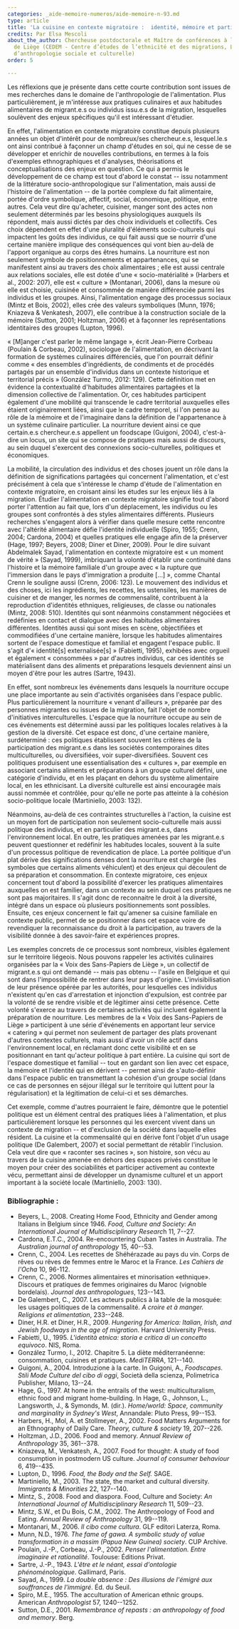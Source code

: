 ```yaml
---
categories: _aide-memoire-numeros/aide-memoire-n-93.md
type: article
title: 'La cuisine en contexte migratoire :  identité, mémoire et participation '
credits: Par Elsa Mescoli
about_the_author: Chercheuse postdoctorale et Maître de conférences à l’Université
  de Liège (CEDEM - Centre d’études de l’ethnicité et des migrations, LASC - Laboratoire
  d’anthropologie sociale et culturelle)
order: 5

---
```

Les réflexions que je présente dans cette courte contribution sont issues de mes recherches dans le domaine de l'anthropologie de l'alimentation. Plus particulièrement, je m'intéresse aux pratiques culinaires et aux habitudes alimentaires de migrant.e.s ou individus issu.e.s de la migration, lesquelles soulèvent des enjeux spécifiques qu'il est intéressant d'étudier.

En effet, l'alimentation en contexte migratoire constitue depuis plusieurs années un objet d'intérêt pour de nombreux/ses chercheur.e.s, lesquel.le.s ont ainsi contribué à façonner un champ d'études en soi, qui ne cesse de se développer et enrichir de nouvelles contributions, en termes à la fois d'exemples ethnographiques et d'analyses, théorisations et conceptualisations des enjeux en question. Ce qui a permis le développement de ce champ est tout d'abord le constat -- issu notamment de la littérature socio-anthropologique sur l'alimentation, mais aussi de l'histoire de l'alimentation -- de la portée complexe du fait alimentaire, portée d'ordre symbolique, affectif, social, économique, politique, entre autres. Cela veut dire qu'acheter, cuisiner, manger sont des actes non seulement déterminés par les besoins physiologiques auxquels ils répondent, mais aussi dictés par des choix individuels et collectifs. Ces choix dépendent en effet d'une pluralité d'éléments socio-culturels qui impactent les goûts des individus, ce qui fait aussi que se nourrir d'une certaine manière implique des conséquences qui vont bien au-delà de l'apport organique au corps des êtres humains. La nourriture est non seulement symbole de positionnements et appartenances, qui se manifestent ainsi au travers des choix alimentaires ; elle est aussi centrale aux relations sociales, elle est dotée d'une « socio-matérialité » (Harbers et al., 2002: 207), elle est « culture » (Montanari, 2006), dans la mesure où elle est choisie, cuisinée et consommée de manière différenciée parmi les individus et les groupes. Ainsi, l'alimentation engage des processus sociaux (Mintz et Bois, 2002), elles crée des valeurs symboliques (Munn, 1976; Kniazeva & Venkatesh, 2007), elle contribue à la construction sociale de la mémoire (Sutton, 2001; Holtzman, 2006) et à façonner les représentations identitaires des groupes (Lupton, 1996).

« \[M\]anger c'est parler le même langage », écrit Jean-Pierre Corbeau (Poulain & Corbeau, 2002), sociologue de l'alimentation, en décrivant la formation de systèmes culinaires différenciés, que l'on pourrait définir comme « des ensembles d'ingrédients, de condiments et de procédés partagés par un ensemble d'individus dans un contexte historique et territorial précis » (González Turmo, 2012: 129). Cette définition met en évidence la contextualité d'habitudes alimentaires partagées et la dimension collective de l'alimentation. Or, ces habitudes participent également d'une mobilité qui transcende le cadre territorial auxquelles elles étaient originairement liées, ainsi que le cadre temporel, si l'on pense au rôle de la mémoire et de l'imaginaire dans la définition de l'appartenance à un système culinaire particulier. La nourriture devient ainsi ce que certain.e.s chercheur.e.s appellent un foodscape (Guigoni, 2004), c'est-à-dire un locus, un site qui se compose de pratiques mais aussi de discours, au sein duquel s'exercent des connexions socio-culturelles, politiques et économiques.

La mobilité, la circulation des individus et des choses jouent un rôle dans la définition de significations partagées qui concernent l'alimentation, et c'est précisément à cela que s'intéresse le champ d'étude de l'alimentation en contexte migratoire, en croisant ainsi les études sur les enjeux liés à la migration. Étudier l'alimentation en contexte migratoire signifie tout d'abord porter l'attention au fait que, lors d'un déplacement, les individus ou les groupes sont confrontés à des styles alimentaires différents. Plusieurs recherches s'engagent alors à vérifier dans quelle mesure cette rencontre avec l'altérité alimentaire défie l'identité individuelle (Spiro, 1955; Crenn, 2004; Cardona, 2004) et quelles pratiques elle engage afin de la préserver (Hage, 1997; Beyers, 2008; Diner et Diner, 2009). Pour le dire suivant Abdelmalek Sayad, l'alimentation en contexte migratoire est « un moment de vérité » (Sayad, 1999), imbriquant la volonté d'établir une continuité dans l'histoire et la mémoire familiale d'un groupe avec « la rupture que l'immersion dans le pays d'immigration a produite \[...\] », comme Chantal Crenn le souligne aussi (Crenn, 2006: 123). Le mouvement des individus et des choses, ici les ingrédients, les recettes, les ustensiles, les manières de cuisiner et de manger, les normes de commensalité, contribuent à la reproduction d'identités ethniques, religieuses, de classe ou nationales (Mintz, 2008: 510). Identités qui sont néanmoins constamment négociées et redéfinies en contact et dialogue avec des habitudes alimentaires différentes. Identités aussi qui sont mises en scène, objectifiées et commodifiées d'une certaine manière, lorsque les habitudes alimentaires sortent de l'espace domestique et familial et engagent l'espace public. Il s'agit d'« identité\[s\] externalisée\[s\] » (Fabietti, 1995), exhibées avec orgueil et également « consommées » par d'autres individus, car ces identités se matérialisent dans des aliments et préparations lesquels deviennent ainsi un moyen d'être pour les autres (Sartre, 1943).

En effet, sont nombreux les événements dans lesquels la nourriture occupe une place importante au sein d'activités organisées dans l'espace public. Plus particulièrement la nourriture « venant d'ailleurs », préparée par des personnes migrantes ou issues de la migration, fait l'objet de nombre d'initiatives interculturelles. L'espace que la nourriture occupe au sein de ces événements est déterminé aussi par les politiques locales relatives à la gestion de la diversité. Cet espace est donc, d'une certaine manière, surdéterminé : ces politiques établissent souvent les critères de la participation des migrant.e.s dans les sociétés contemporaines dites multiculturelles, ou diversifiées, voir super-diversifiées. Souvent ces politiques produisent une essentialisation des « cultures », par exemple en associant certains aliments et préparations à un groupe culturel défini, une catégorie d'individu, et en les plaçant en dehors du système alimentaire local, en les ethnicisant. La diversité culturelle est ainsi encouragée mais aussi nommée et contrôlée, pour qu'elle ne porte pas atteinte à la cohésion socio-politique locale (Martiniello, 2003: 132).

Néanmoins, au-delà de ces contraintes structurelles à l'action, la cuisine est un moyen fort de participation non seulement socio-culturelle mais aussi politique des individus, et en particulier des migrant.e.s, dans l'environnement local. En outre, les pratiques amenées par les migrant.e.s peuvent questionner et redéfinir les habitudes locales, souvent à la suite d'un processus politique de revendication de place. La portée politique d'un plat dérive des significations denses dont la nourriture est chargée (les symboles que certains aliments véhiculent) et des enjeux qui découlent de sa préparation et consommation. En contexte migratoire, ces enjeux concernent tout d'abord la possibilité d'exercer les pratiques alimentaires auxquelles on est familier, dans un contexte au sein duquel ces pratiques ne sont pas majoritaires. Il s'agit donc de reconnaitre le droit à la diversité, intégré dans un espace où plusieurs positionnements sont possibles. Ensuite, ces enjeux concernent le fait qu'amener sa cuisine familiale en contexte public, permet de se positionner dans cet espace voire de revendiquer la reconnaissance du droit à la participation, au travers de la visibilité donnée à des savoir-faire et expériences propres.

Les exemples concrets de ce processus sont nombreux, visibles également sur le territoire liégeois. Nous pouvons rappeler les activités culinaires organisées par la « Voix des Sans-Papiers de Liège », un collectif de migrant.e.s qui ont demandé -- mais pas obtenu -- l'asile en Belgique et qui sont dans l'impossibilité de rentrer dans leur pays d'origine. L'invisibilisation de leur présence opérée par les autorités, pour lesquelles ces individus n'existent qu'en cas d'arrestation et injonction d'expulsion, est contrée par la volonté de se rendre visible et de légitimer ainsi cette présence. Cette volonté s'exerce au travers de certaines activités qui incluent également la préparation de nourriture. Les membres de la « Voix des Sans-Papiers de Liège » participent à une série d'événements en apportant leur service « catering » qui permet non seulement de partager des plats provenant d'autres contextes culturels, mais aussi d'avoir un rôle actif dans l'environnement local, en réclamant donc cette visibilité et en se positionnant en tant qu'acteur politique à part entière. La cuisine qui sort de l'espace domestique et familial -- tout en gardant son lien avec cet espace, la mémoire et l'identité qui en dérivent -- permet ainsi de s'auto-définir dans l'espace public en transmettant la cohésion d'un groupe social (dans ce cas de personnes en séjour illégal sur le territoire qui luttent pour la régularisation) et la légitimation de celui-ci et ses démarches.

Cet exemple, comme d'autres pourraient le faire, démontre que le potentiel politique est un élément central des pratiques liées à l'alimentation, et plus particulièrement lorsque les personnes qui les exercent vivent dans un contexte de migration -- et d'exclusion de la société dans laquelle elles résident. La cuisine et la commensalité qui en dérive font l'objet d'un usage politique (De Galembert, 2007) et social permettant de rétablir l'inclusion. Cela veut dire que « raconter ses racines », son histoire, son vécu au travers de la cuisine amenée en dehors des espaces privés constitue le moyen pour créer des sociabilités et participer activement au contexte vécu, permettant ainsi de développer un dynamisme culturel et un apport important à la société locale (Martiniello, 2003: 130).

<div class="card card--one">

### Bibliographie :

* Beyers, L., 2008. Creating Home Food, Ethnicity and Gender among Italians in Belgium since 1946. *Food, Culture and Society: An International Journal of Multidisciplinary Researc*h 11, 7--27.
* Cardona, E.T.C., 2004. Re-encountering Cuban Tastes in Australia. *The Australian journal of anthropology* 15, 40--53.
* Crenn, C., 2004. Les recettes de Shéhérazade au pays du vin. Corps de rêves ou rêves de femmes entre le Maroc et la France. *Les Cahiers de l'Ocha* 10, 96-112.
* Crenn, C., 2006. Normes alimentaires et minorisation «ethnique». Discours et pratiques de femmes originaires du Maroc (vignoble bordelais). *Journal des anthropologues*, 123--143.
* De Galembert, C., 2007. Les acteurs publics à la table de la mosquée: les usages politiques de la commensalité. *A croire et à manger. Religions et alimentation*, 233--248.
* Diner, H.R. et Diner, H.R., 2009. *Hungering for America: Italian, Irish, and Jewish foodways in the age of migration*. Harvard University Press.
* Fabietti, U., 1995. *L'identità etnica: storia e critica di un concetto equivoco*. NIS, Roma.
* González Turmo, I., 2012. Chapitre 5. La diète méditerranéenne: consommation, cuisines et pratiques. *MediTERRA*, 121--140.
* Guigoni, A., 2004. Introduzione à la carte. In Guigoni, A., *Foodscapes. Stili Mode Culture del cibo di oggi*, Società della scienza, Polimetrica Publisher, Milano, 13--24.
* Hage, G., 1997. At home in the entrails of the west: multiculturalism, ethnic food and migrant home-building. In Hage, G., Johnson, L., Langsworth, J., & Symonds, M. (dir.). *Home/world: Space, community and marginality in Sydney's West*, Annandale: Pluto Press, 99--153.
* Harbers, H., Mol, A. et Stollmeyer, A., 2002. Food Matters Arguments for an Ethnography of Daily Care. *Theory, culture & society* 19, 207--226.
* Holtzman, J.D., 2006. Food and memory. *Annual Review of Anthropology* 35, 361--378.
* Kniazeva, M., Venkatesh, A., 2007. Food for thought: A study of food consumption in postmodern US culture. *Journal of consumer behaviour* 6, 419--435.
* Lupton, D., 1996. *Food, the Body and the Self.* SAGE.
* Martiniello, M., 2003. The state, the market and cultural diversity. *Immigrants & Minorities* 22, 127--140.
* Mintz, S., 2008. Food and diaspora. Food, Culture and Society: *An International Journal of Multidisciplinary Research* 11, 509--23.
* Mintz, S.W., et Du Bois, C.M., 2002. The Anthropology of Food and Eating. *Annual Review of Anthropology* 31, 99--119.
* Montanari, M., 2006. *Il cibo come cultura*. GLF editori Laterza, Roma.
* Munn, N.D., 1976. *The fame of gawa. A symbolic study of value transformation in a massim (Papua New Guinea) society*. CUP Archive.
* Poulain, J.-P., Corbeau, J.-P., 2002. *Penser l'alimentation. Entre imaginaire et rationalité*. Toulouse: Éditions Privat.
* Sartre, J.-P., 1943. *L'être et le néant, essai d'ontologie phénoménologique*. Gallimard, Paris.
* Sayad, A., 1999. *La double absence : Des illusions de l'émigré aux souffrances de l'immigré*. Éd. du Seuil.
* Spiro, M.E., 1955. The acculturation of American ethnic groups. American *Anthropologist* 57, 1240--1252.
* Sutton, D.E., 2001. *Remembrance of repasts : an anthropology of food and memory*. Berg.

</div>